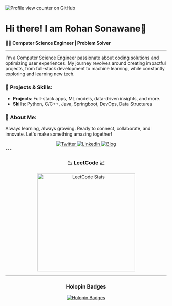 ![Profile view counter on GitHub](https://komarev.com/ghpvc/?username=Rohans-7)


# Hi there! I am Rohan Sonawane👋

👨‍💻 **Computer Science Engineer | Problem Solver**

---


I'm a Computer Science Engineer passionate about coding solutions and optimizing user experiences. My journey revolves around creating impactful projects, from full-stack development to machine learning, while constantly exploring and learning new tech.

### 🌟 Projects & Skills:
- **Projects**: Full-stack apps, ML models, data-driven insights, and more.
- **Skills**: Python, C/C++, Java, Springboot, DevOps, Data Structures

### 🚀 About Me:
Always learning, always growing. Ready to connect, collaborate, and innovate. Let's make something amazing together!

<div align="center">
   <a href="https://twitter.com/imrds7" target="_blank" rel="noopener noreferrer">
      <img src="https://img.shields.io/badge/Twitter-1DA1F2?style=for-the-badge&logo=twitter&logoColor=white" alt="Twitter" />
   </a>
   <a href="https://www.linkedin.com/in/rohansonawane7/" target="_blank" rel="noopener noreferrer">
      <img src="https://img.shields.io/badge/LinkedIn-0077B5?style=for-the-badge&logo=linkedin&logoColor=white" alt="LinkedIn" />
   </a>
   <a href="" target="_blank" rel="noopener noreferrer">
      <img src="https://img.shields.io/badge/Blog-FF5722?style=for-the-badge&logo=blogger&logoColor=white" alt="Blog" />
   </a>
</div>
<!-- https://rohaniswriting.blogspot.com/ -->
---

<h3 align="center">📉 LeetCode 📈</h3>

<p align="center">
   <a href="https://leetcode.com/imrds7/" target="_blank" rel="noopener noreferrer">
      <img height="305em" src="https://leetcard.jacoblin.cool/imrds7?theme=dark&font=Duru%20Sans&ext=contest&border=0&radius=13" alt="LeetCode Stats" />
   </a>
</p>

---

<div align="center">
   <h3>Holopin Badges</h3>
   <a href="https://holopin.io/@imrds7" target="_blank" rel="noopener noreferrer">
      <img src="https://holopin.me/imrds7" alt="Holopin Badges" />
   </a>
</div>
